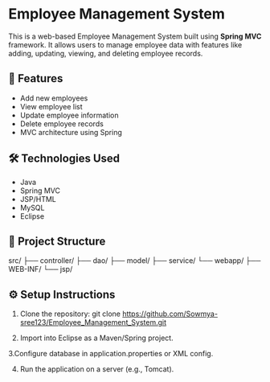 # Employee Management System

This is a web-based Employee Management System built using **Spring MVC** framework. It allows users to manage employee data with features like adding, updating, viewing, and deleting employee records.

## 🚀 Features

- Add new employees
- View employee list
- Update employee information
- Delete employee records
- MVC architecture using Spring

## 🛠 Technologies Used

- Java
- Spring MVC
- JSP/HTML
- MySQL 
- Eclipse 
## 🧱 Project Structure

src/
├── controller/
├── dao/
├── model/
├── service/
└── webapp/
├── WEB-INF/
└── jsp/
## ⚙️ Setup Instructions

1. Clone the repository:
   git clone https://github.com/Sowmya-sree123/Employee_Management_System.git
   
2. Import into Eclipse as a Maven/Spring project.

3.Configure database in application.properties or XML config.

4. Run the application on a server (e.g., Tomcat).
